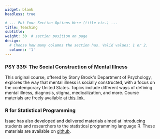 ```yaml
---
widget: blank
headless: true

# ... Put Your Section Options Here (title etc.) ...
title: Teaching
subtitle:
weight: 30  # section position on page
design:
  # Choose how many columns the section has. Valid values: 1 or 2.
  columns: '1'
---
```


### **PSY 339: The Social Construction of Mental Illness**

This original course, offered by Stony Brook's Department of Psychology, explores the way that mental illness is socially constructed, with a focus on the contemporary United States. Topics include different ways of defining mental illness, diagnosis, stigma, medicalization, and more. Course materials are freely available at [this link](https://drive.google.com/drive/folders/1-jml-Ln49JovdgwO-4o-9Hh3CEGsR0_q?usp=sharing).

### **R for Statistical Programming**

Isaac has also developed and delivered materials aimed at introducing students and researchers to the statistical programming language R. These materials are available on [github](https://github.com/isaacahuvia/psy-508.5).
